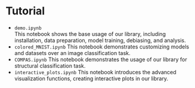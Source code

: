 # Tutorial

- `demo.ipynb`  
  This notebook shows the base usage of our library, including installation, data preparation, model training, debiasing, and analysis.
- `colored_MNIST.ipynb`
  This notebook demonstrates customizing models and datasets over an image classification task.
- `COMPAS.ipynb`
  This notebook demonstrates the usage of our library for structural classification task.
- `interactive_plots.ipynb`
  This notebook introduces the advanced visualization functions, creating interactive plots in our library.